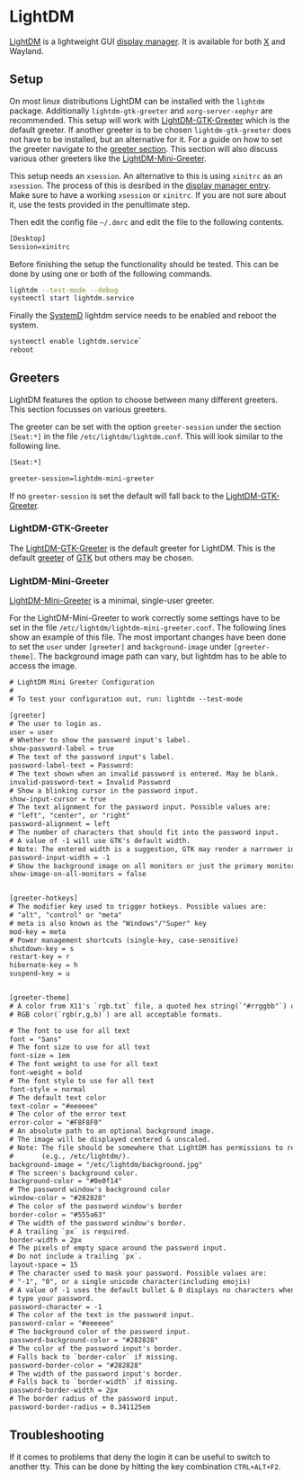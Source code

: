 # LightDM

[LightDM](https://github.com/canonical/lightdm/) is a lightweight GUI
[display manager](/wiki/linux/display_managers.md).
It is available for both [X](/wiki/linux/x_window_system.md) and Wayland.

## Setup

On most linux distributions LightDM can be installed with the `lightdm` package.
Additionally `lightdm-gtk-greeter` and `xorg-server-xephyr` are recommended.
This setup will work with [LightDM-GTK-Greeter](#lightdm-gtk-greeter) which is the default greeter. 
If another greeter is to be chosen `lightdm-gtk-greeter` does not have to be installed, but an
alternative for it.
For a guide on how to set the greeter navigate to the [greeter section](#greeters).
This section will also discuss various other greeters like the
[LightDM-Mini-Greeter](#lightdm-mini-greeter).

This setup needs an `xsession`.
An alternative to this is using `xinitrc` as an `xsession`.
The process of this is desribed in the
[display manager entry](/wiki/linux/display_managers.md#use-xinitrc-as-xsession).
Make sure to have a working `xsession` or `xinitrc`.
If you are not sure about it, use the tests provided in the penultimate step.

Then edit the config file `~/.dmrc` and edit the file to the following contents.

```txt 
[Desktop]
Session=xinitrc
```

Before finishing the setup the functionality should be tested.
This can be done by using one or both of the following commands. 

```sh 
lightdm --test-mode --debug
systemctl start lightdm.service
```

Finally the [SystemD](/wiki/linux/systemd.md) lightdm service needs to be enabled and reboot the
system.

```sh 
systemctl enable lightdm.service`
reboot
```

## Greeters

LightDM features the option to choose between many different greeters.
This section focusses on various greeters.

The greeter can be set with the option `greeter-session` under the section `[Seat:*]` in the file 
`/etc/lightdm/lightdm.conf`.
This will look similar to the following line.

```txt 
[Seat:*]

greeter-session=lightdm-mini-greeter
```

If no `greeter-session` is set the default will fall back to the
[LightDM-GTK-Greeter](#lightdm-gtk-greeter).

### LightDM-GTK-Greeter

The [LightDM-GTK-Greeter](https://github.com/Xubuntu/lightdm-gtk-greeter) is the default greeter 
for LightDM.
This is the default [greeter](#greeters) of [GTK](/wiki/linux/gtk.md) but others may be chosen.

### LightDM-Mini-Greeter

[LightDM-Mini-Greeter](https://github.com/prikhi/lightdm-mini-greeter) is a minimal, single-user
greeter.

For the LightDM-Mini-Greeter to work correctly some settings have to be set in the file
`/etc/lightdm/lightdm-mini-greeter.conf`.
The following lines show an example of this file.
The most important changes have been done to set the `user` under `[greeter]` 
and `background-image` under `[greeter-theme]`.
The background image path can vary, but lightdm has to be able to access the 
image.

```txt
# LightDM Mini Greeter Configuration
#
# To test your configuration out, run: lightdm --test-mode

[greeter]
# The user to login as.
user = user
# Whether to show the password input's label.
show-password-label = true
# The text of the password input's label.
password-label-text = Password:
# The text shown when an invalid password is entered. May be blank.
invalid-password-text = Invalid Password
# Show a blinking cursor in the password input.
show-input-cursor = true
# The text alignment for the password input. Possible values are:
# "left", "center", or "right"
password-alignment = left
# The number of characters that should fit into the password input.
# A value of -1 will use GTK's default width.
# Note: The entered width is a suggestion, GTK may render a narrower input.
password-input-width = -1
# Show the background image on all monitors or just the primary monitor.
show-image-on-all-monitors = false


[greeter-hotkeys]
# The modifier key used to trigger hotkeys. Possible values are:
# "alt", "control" or "meta"
# meta is also known as the "Windows"/"Super" key
mod-key = meta
# Power management shortcuts (single-key, case-sensitive)
shutdown-key = s
restart-key = r
hibernate-key = h
suspend-key = u


[greeter-theme]
# A color from X11's `rgb.txt` file, a quoted hex string(`"#rrggbb"`) or a
# RGB color(`rgb(r,g,b)`) are all acceptable formats.

# The font to use for all text
font = "Sans"
# The font size to use for all text
font-size = 1em
# The font weight to use for all text
font-weight = bold
# The font style to use for all text
font-style = normal
# The default text color
text-color = "#eeeeee"
# The color of the error text
error-color = "#F8F8F0"
# An absolute path to an optional background image.
# The image will be displayed centered & unscaled.
# Note: The file should be somewhere that LightDM has permissions to read
#       (e.g., /etc/lightdm/).
background-image = "/etc/lightdm/background.jpg"
# The screen's background color.
background-color = "#0e0f14"
# The password window's background color
window-color = "#282828"
# The color of the password window's border
border-color = "#555a63"
# The width of the password window's border.
# A trailing `px` is required.
border-width = 2px
# The pixels of empty space around the password input.
# Do not include a trailing `px`.
layout-space = 15
# The character used to mask your password. Possible values are:
# "-1", "0", or a single unicode character(including emojis)
# A value of -1 uses the default bullet & 0 displays no characters when you
# type your password.
password-character = -1
# The color of the text in the password input.
password-color = "#eeeeee"
# The background color of the password input.
password-background-color = "#282828"
# The color of the password input's border.
# Falls back to `border-color` if missing.
password-border-color = "#282828"
# The width of the password input's border.
# Falls back to `border-width` if missing.
password-border-width = 2px
# The border radius of the password input.
password-border-radius = 0.341125em
```

## Troubleshooting

If it comes to problems that deny the login it can be useful to switch to another tty.
This can be done by hitting the key combination `CTRL+ALT+F2`.
